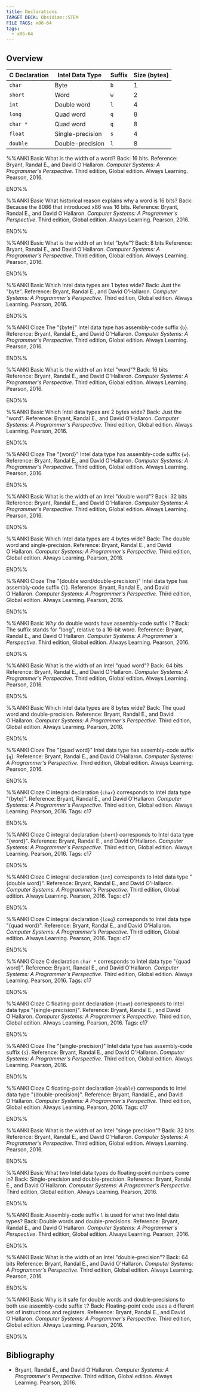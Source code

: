 ```yaml
---
title: Declarations
TARGET DECK: Obsidian::STEM
FILE TAGS: x86-64
tags:
  - x86-64
---
```


## Overview

| C Declaration | Intel Data Type  | Suffix | Size (bytes) |
| ------------- | ---------------- | ------ | ------------ |
| `char`        | Byte             | `b`    | 1            |
| `short`       | Word             | `w`    | 2            |
| `int`         | Double word      | `l`    | 4            |
| `long`        | Quad word        | `q`    | 8            |
| `char *`      | Quad word        | `q`    | 8            |
| `float`       | Single-precision | `s`    | 4            |
| `double`      | Double-precision | `l`    | 8            |

%%ANKI
Basic
What is the width of a word?
Back: 16 bits.
Reference: Bryant, Randal E., and David O'Hallaron. *Computer Systems: A Programmer's Perspective*. Third edition, Global edition. Always Learning. Pearson, 2016.
<!--ID: 1711116523806-->
END%%

%%ANKI
Basic
What historical reason explains why a word is 16 bits?
Back: Because the 8086 that introduced x86 was 16 bits.
Reference: Bryant, Randal E., and David O'Hallaron. *Computer Systems: A Programmer's Perspective*. Third edition, Global edition. Always Learning. Pearson, 2016.
<!--ID: 1711116523813-->
END%%

%%ANKI
Basic
What is the width of an Intel "byte"?
Back: $8$ bits
Reference: Bryant, Randal E., and David O'Hallaron. *Computer Systems: A Programmer's Perspective*. Third edition, Global edition. Always Learning. Pearson, 2016.
<!--ID: 1711116523816-->
END%%

%%ANKI
Basic
Which Intel data types are 1 bytes wide?
Back: Just the "byte".
Reference: Bryant, Randal E., and David O'Hallaron. *Computer Systems: A Programmer's Perspective*. Third edition, Global edition. Always Learning. Pearson, 2016.
<!--ID: 1711116523818-->
END%%

%%ANKI
Cloze
The "{byte}" Intel data type has assembly-code suffix {`b`}.
Reference: Bryant, Randal E., and David O'Hallaron. *Computer Systems: A Programmer's Perspective*. Third edition, Global edition. Always Learning. Pearson, 2016.
<!--ID: 1711116523821-->
END%%

%%ANKI
Basic
What is the width of an Intel  "word"?
Back: $16$ bits
Reference: Bryant, Randal E., and David O'Hallaron. *Computer Systems: A Programmer's Perspective*. Third edition, Global edition. Always Learning. Pearson, 2016.
<!--ID: 1711116523824-->
END%%

%%ANKI
Basic
Which Intel data types are 2 bytes wide?
Back: Just the "word".
Reference: Bryant, Randal E., and David O'Hallaron. *Computer Systems: A Programmer's Perspective*. Third edition, Global edition. Always Learning. Pearson, 2016.
<!--ID: 1711116523827-->
END%%

%%ANKI
Cloze
The "{word}" Intel data type has assembly-code suffix {`w`}.
Reference: Bryant, Randal E., and David O'Hallaron. *Computer Systems: A Programmer's Perspective*. Third edition, Global edition. Always Learning. Pearson, 2016.
<!--ID: 1711116523830-->
END%%

%%ANKI
Basic
What is the width of an Intel "double word"?
Back: $32$ bits
Reference: Bryant, Randal E., and David O'Hallaron. *Computer Systems: A Programmer's Perspective*. Third edition, Global edition. Always Learning. Pearson, 2016.
<!--ID: 1711116523833-->
END%%

%%ANKI
Basic
Which Intel data types are 4 bytes wide?
Back: The double word and single-precision.
Reference: Bryant, Randal E., and David O'Hallaron. *Computer Systems: A Programmer's Perspective*. Third edition, Global edition. Always Learning. Pearson, 2016.
<!--ID: 1711116523836-->
END%%

%%ANKI
Cloze
The "{double word/double-precision}" Intel data type has assembly-code suffix {`l`}.
Reference: Bryant, Randal E., and David O'Hallaron. *Computer Systems: A Programmer's Perspective*. Third edition, Global edition. Always Learning. Pearson, 2016.
<!--ID: 1711116523839-->
END%%

%%ANKI
Basic
*Why* do double words have assembly-code suffix `l`?
Back: The suffix stands for "long", relative to a 16-bit word.
Reference: Bryant, Randal E., and David O'Hallaron. *Computer Systems: A Programmer's Perspective*. Third edition, Global edition. Always Learning. Pearson, 2016.
<!--ID: 1711116523842-->
END%%

%%ANKI
Basic
What is the width of an Intel  "quad word"?
Back: $64$ bits
Reference: Bryant, Randal E., and David O'Hallaron. *Computer Systems: A Programmer's Perspective*. Third edition, Global edition. Always Learning. Pearson, 2016.
<!--ID: 1711116523846-->
END%%

%%ANKI
Basic
Which Intel data types are 8 bytes wide?
Back: The quad word and double-precision.
Reference: Bryant, Randal E., and David O'Hallaron. *Computer Systems: A Programmer's Perspective*. Third edition, Global edition. Always Learning. Pearson, 2016.
<!--ID: 1711116523850-->
END%%

%%ANKI
Cloze
The "{quad word}" Intel data type has assembly-code suffix {`q`}.
Reference: Bryant, Randal E., and David O'Hallaron. *Computer Systems: A Programmer's Perspective*. Third edition, Global edition. Always Learning. Pearson, 2016.
<!--ID: 1711116523853-->
END%%

%%ANKI
Cloze
C integral declaration {`char`} corresponds to Intel data type "{byte}".
Reference: Bryant, Randal E., and David O'Hallaron. *Computer Systems: A Programmer's Perspective*. Third edition, Global edition. Always Learning. Pearson, 2016.
Tags: c17
<!--ID: 1711116523858-->
END%%

%%ANKI
Cloze
C integral declaration {`short`} corresponds to Intel data type "{word}".
Reference: Bryant, Randal E., and David O'Hallaron. *Computer Systems: A Programmer's Perspective*. Third edition, Global edition. Always Learning. Pearson, 2016.
Tags: c17
<!--ID: 1711116523862-->
END%%

%%ANKI
Cloze
C integral declaration {`int`} corresponds to Intel data type "{double word}".
Reference: Bryant, Randal E., and David O'Hallaron. *Computer Systems: A Programmer's Perspective*. Third edition, Global edition. Always Learning. Pearson, 2016.
Tags: c17
<!--ID: 1711116523866-->
END%%

%%ANKI
Cloze
C integral declaration {`long`} corresponds to Intel data type "{quad word}".
Reference: Bryant, Randal E., and David O'Hallaron. *Computer Systems: A Programmer's Perspective*. Third edition, Global edition. Always Learning. Pearson, 2016.
Tags: c17
<!--ID: 1711116523870-->
END%%

%%ANKI
Cloze
C declaration `char *` corresponds to Intel data type "{quad word}".
Reference: Bryant, Randal E., and David O'Hallaron. *Computer Systems: A Programmer's Perspective*. Third edition, Global edition. Always Learning. Pearson, 2016.
Tags: c17
<!--ID: 1711116523874-->
END%%

%%ANKI
Cloze
C floating-point declaration {`float`} corresponds to Intel data type "{single-precision}".
Reference: Bryant, Randal E., and David O'Hallaron. *Computer Systems: A Programmer's Perspective*. Third edition, Global edition. Always Learning. Pearson, 2016.
Tags: c17
<!--ID: 1711116523877-->
END%%

%%ANKI
Cloze
The "{single-precision}" Intel data type has assembly-code suffix {`s`}.
Reference: Bryant, Randal E., and David O'Hallaron. *Computer Systems: A Programmer's Perspective*. Third edition, Global edition. Always Learning. Pearson, 2016.
<!--ID: 1711116523881-->
END%%

%%ANKI
Cloze
C floating-point declaration {`double`} corresponds to Intel data type "{double-precision}".
Reference: Bryant, Randal E., and David O'Hallaron. *Computer Systems: A Programmer's Perspective*. Third edition, Global edition. Always Learning. Pearson, 2016.
Tags: c17
<!--ID: 1711116523885-->
END%%

%%ANKI
Basic
What is the width of an Intel "singe precision"?
Back: $32$ bits
Reference: Bryant, Randal E., and David O'Hallaron. *Computer Systems: A Programmer's Perspective*. Third edition, Global edition. Always Learning. Pearson, 2016.
<!--ID: 1711116523889-->
END%%

%%ANKI
Basic
What two Intel data types do floating-point numbers come in?
Back: Single-precision and double-precision.
Reference: Bryant, Randal E., and David O'Hallaron. *Computer Systems: A Programmer's Perspective*. Third edition, Global edition. Always Learning. Pearson, 2016.
<!--ID: 1711116523893-->
END%%

%%ANKI
Basic
Assembly-code suffix `l` is used for what two Intel data types?
Back: Double words and double-precisions.
Reference: Bryant, Randal E., and David O'Hallaron. *Computer Systems: A Programmer's Perspective*. Third edition, Global edition. Always Learning. Pearson, 2016.
<!--ID: 1711116523898-->
END%%

%%ANKI
Basic
What is the width of an Intel  "double-precision"?
Back: $64$ bits
Reference: Bryant, Randal E., and David O'Hallaron. *Computer Systems: A Programmer's Perspective*. Third edition, Global edition. Always Learning. Pearson, 2016.
<!--ID: 1711116523903-->
END%%

%%ANKI
Basic
Why is it safe for double words and double-precisions to both use assembly-code suffix `l`?
Back: Floating-point code uses a different set of instructions and registers.
Reference: Bryant, Randal E., and David O'Hallaron. *Computer Systems: A Programmer's Perspective*. Third edition, Global edition. Always Learning. Pearson, 2016.
<!--ID: 1711116523908-->
END%%

## Bibliography

* Bryant, Randal E., and David O'Hallaron. *Computer Systems: A Programmer's Perspective*. Third edition, Global edition. Always Learning. Pearson, 2016.
